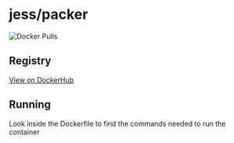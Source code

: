 # jess/packer

![Docker Pulls](https://img.shields.io/docker/pulls/jess/packer)



## Registry

[View on DockerHub](https://hub.docker.com/r/jess/packer)

## Running

Look inside the Dockerfile to find the commands needed to run the container
